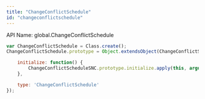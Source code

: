 ```yaml
---
title: "ChangeConflictSchedule"
id: "changeconflictschedule"
---
```


API Name: global.ChangeConflictSchedule

```js
var ChangeConflictSchedule = Class.create();
ChangeConflictSchedule.prototype = Object.extendsObject(ChangeConflictScheduleSNC, {

	initialize: function() {
		ChangeConflictScheduleSNC.prototype.initialize.apply(this, arguments);
	},

    type: 'ChangeConflictSchedule'
});
```